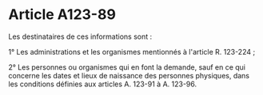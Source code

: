 # Article A123-89

Les destinataires de ces informations sont :

1° Les administrations et les organismes mentionnés à l'article R. 123-224 ;

2° Les personnes ou organismes qui en font la demande, sauf en ce qui concerne les dates et lieux de naissance des personnes physiques, dans les conditions définies aux articles A. 123-91 à A. 123-96.
